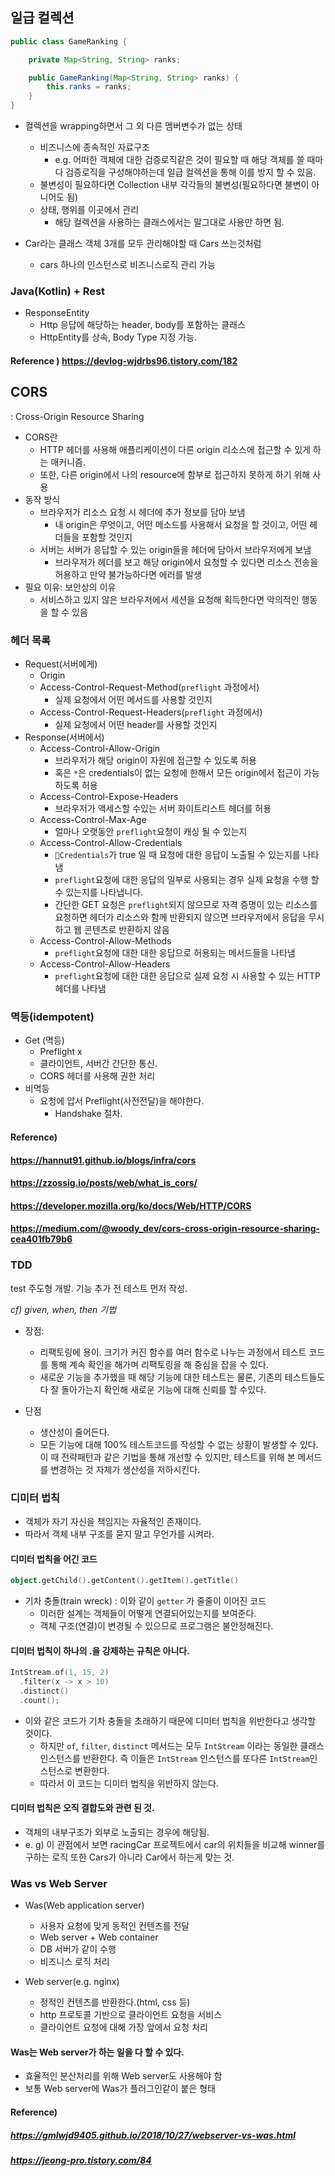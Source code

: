 ## 일급 컬렉션

```java
public class GameRanking {

    private Map<String, String> ranks;

    public GameRanking(Map<String, String> ranks) {
        this.ranks = ranks;
    }
}
```



* 컬렉션을 wrapping하면서 그 외 다른 멤버변수가 없는 상태
  * 비즈니스에 종속적인 자료구조
    * e.g. 어떠한 객체에 대한 검증로직같은 것이 필요할 때 해당 객체를 쓸 때마다 검증로직을 구성해야하는데 일급 컬렉션을 통해 이를 방지 할 수 있음.
  * 불변성이 필요하다면 Collection 내부 각각들의 불변성(필요하다면 불변이 아니어도 됨)
  * 상태, 행위를 이곳에서 관리
    * 해당 컬렉션을 사용하는 클래스에서는 말그대로 사용만 하면 됨.



* Car라는 클래스 객체 3개를 모두 관리해야할 때 Cars 쓰는것처럼

  * cars 하나의 인스턴스로 비즈니스로직 관리 가능



### Java(Kotlin) + Rest

* ResponseEntity
  * Http 응답에 해당하는 header, body를 포함하는 클래스
  * HttpEntity를 상속, Body Type 지정 가능.



#### Reference ) https://devlog-wjdrbs96.tistory.com/182



## CORS

: Cross-Origin Resource Sharing

* CORS란
  * HTTP 헤더를 사용해 애플리케이션이 다른 origin 리소스에 접근할 수 있게 하는 매커니즘.
  * 또한, 다른 origin에서 나의 resource에 함부로 접근하지 못하게 하기 위해 사용
* 동작 방식
  * 브라우저가 리소스 요청 시 헤더에 추가 정보를 담아 보냄
    * 내 origin은 무엇이고, 어떤 메소드를 사용해서 요청을 할 것이고, 어떤 헤더들을 포함할 것인지
  * 서버는 서버가 응답할 수 있는 origin들을 헤더에 담아서 브라우저에게 보냄
    * 브라우저가 헤더를 보고 해당 origin에서 요청할 수 있다면 리소스 전송을 허용하고 만약 불가능하다면 에러를 발생
* 필요 이유: 보안상의 이유
  * 서비스하고 있지 않은 브라우저에서 세션을 요청해 획득한다면 악의적인 행동을 할 수 있음



### 헤더 목록

* Request(서버에게)
  * Origin
  * Access-Control-Request-Method(`preflight` 과정에서)
    - 실제 요청에서 어떤 메서드를 사용할 것인지
  * Access-Control-Request-Headers(`preflight` 과정에서)
    - 실제 요청에서 어떤 header를 사용할 것인지
* Response(서버에서)
  - Access-Control-Allow-Origin
    - 브라우저가 해당 origin이 자원에 접근할 수 있도록 허용
    - 혹은 `*`은 credentials이 없는 요청에 한해서 모든 origin에서 접근이 가능하도록 허용
  - Access-Control-Expose-Headers
    - 브라우저가 액세스할 수있는 서버 화이트리스트 헤더를 허용
  - Access-Control-Max-Age
    - 얼마나 오랫동안 `preflight`요청이 캐싱 될 수 있는지
  - Access-Control-Allow-Credentials
    - `Credentials`가 true 일 때 요청에 대한 응답이 노출될 수 있는지를 나타냄
    - `preflight`요청에 대한 응답의 일부로 사용되는 경우 실제 요청을 수행 할 수 있는지를 나타냅니다.
    - 간단한 GET 요청은 `preflight`되지 않으므로 자격 증명이 있는 리소스를 요청하면 헤더가 리소스와 함께 반환되지 않으면 브라우저에서 응답을 무시하고 웹 콘텐츠로 반환하지 않음
  - Access-Control-Allow-Methods
    - `preflight`요청에 대한 대한 응답으로 허용되는 메서드들을 나타냄
  - Access-Control-Allow-Headers
    - `preflight`요청에 대한 대한 응답으로 실제 요청 시 사용할 수 있는 HTTP 헤더를 나타냄



### 멱등(idempotent)

* Get (멱등)
  * Preflight x
  * 클라이언트, 서버간 간단한 통신.
  * CORS 헤더를 사용해 권한 처리
* 비멱등
  * 요청에 압서 Preflight(사전전달)을 해야한다.
    * Handshake 절차.



#### Reference)

#### https://hannut91.github.io/blogs/infra/cors

#### https://zzossig.io/posts/web/what_is_cors/

#### https://developer.mozilla.org/ko/docs/Web/HTTP/CORS

#### https://medium.com/@woody_dev/cors-cross-origin-resource-sharing-cea401fb79b6



### TDD

test 주도형 개발. 기능 추가 전 테스트 먼저 작성.

*cf) given, when, then 기법*



* 장점:
  * 리팩토링에 용이. 크기가 커진 함수를 여러 함수로 나누는 과정에서 테스트 코드를 통해 계속 확인을 해가며 리팩토링을 해 중심을 잡을 수 있다.
  * 새로운 기능을 추가했을 때 해당 기능에 대한 테스트는 물론, 기존의 테스트들도 다 잘 돌아가는지 확인해 새로운 기능에 대해 신뢰를 할 수있다.



* 단점
  * 생산성이 줄어든다.
  * 모든 기능에 대해 100% 테스트코드를 작성할 수 없는 상황이 발생할 수 있다. 이 때 전략패턴과 같은 기법을 통해 개선할 수 있지만, 테스트를 위해 본 메서드를 변경하는 것 자체가 생산성을 저하시킨다.



### 디미터 법칙

* 객체가 자기 자신을 책임지는 자율적인 존재이다.
* 따라서 객체 내부 구조를 묻지 말고 무언가를 시켜라.



#### 디미터 법칙을 어긴 코드

``` kotlin
object.getChild().getContent().getItem().getTitle()
```

* 기차 충돌(train wreck) : 이와 같이 `getter` 가 줄줄이 이어진 코드
  * 이러한 설계는 객체들이 어떻게 연결되어있는지를 보여준다.
  * 객체 구조(연결)이 변경될 수 있으므로 프로그램은 불안정해진다.



#### 디미터 법칙이 하나의 .을 강제하는 규칙은 아니다.

```kotlin
IntStream.of(1, 15, 2)
  .filter(x -> x > 10)
  .distinct()
  .count();
```

* 이와 같은 코드가 기차 충돌을 초래하기 때문에 디미터 법칙을 위반한다고 생각할 것이다.
  * 하지만 `of`, `filter`, `distinct` 메서드는 모두 `IntStream` 이라는 동일한 클래스 인스턴스를 반환한다. 즉 이들은 `IntStream` 인스턴스를 또다른 `IntStream`인스턴스로 변환한다.
  * 따라서 이 코드는 디미터 법칙을 위반하지 않는다.



#### 디미터 법칙은 오직 결합도와 관련 된 것.

* 객체의 내부구조가 외부로 노출되는 경우에 해당됨.
* e. g) 이 관점에서 보면 racingCar 프로젝트에서 car의 위치들을 비교해 winner를 구하는 로직 또한 Cars가 아니라 Car에서 하는게 맞는 것.



### Was vs Web Server

* Was(Web application server)
  * 사용자 요청에 맞게 동적인 컨텐츠를 전달
  * Web server + Web container
  * DB 서버가 같이 수행
  * 비즈니스 로직 처리



* Web server(e.g. nginx)
  * 정적인 컨텐츠를 반환한다.(html, css 등)
  * http 프로토콜 기반으로 클라이언트 요청을 서비스
  * 클라이언트 요청에 대해 가장 앞에서 요청 처리



#### Was는 Web server가 하는 일을 다 할 수 있다.

* 효율적인 분산처리를 위해 Web server도 사용해야 함
* 보통 Web server에 Was가 플러그인같이 붙은 형태



#### Reference)

##### https://gmlwjd9405.github.io/2018/10/27/webserver-vs-was.html

##### https://jeong-pro.tistory.com/84